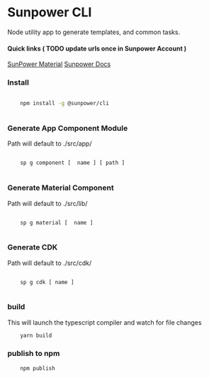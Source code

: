# Sunpower CLI

Node utility app to generate templates, and common tasks.

#### Quick links ( TODO update urls once in Sunpower Account )

[SunPower Material](https://bitbucket.org/jerryorta-dev/sunpower-material) 
[Sunpower Docs](https://bitbucket.org/jerryorta-dev/sunpower-material-io)


### Install

```bash

    npm install -g @sunpower/cli
    
```


### Generate App Component Module

Path will default to ./src/app/

```bash

    sp g component [  name ] [ path ]
    
```

### Generate Material Component

Path will default to ./src/lib/

```bash

    sp g material [  name ]
    
```

### Generate CDK

Path will default to ./src/cdk/

```bash

    sp g cdk [ name ]
    
```



### build

This will launch the typescript compiler and watch for file changes

```bash
    yarn build
```

### publish to npm

```bash
    npm publish
```
